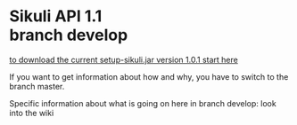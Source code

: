Sikuli API 1.1<br />branch develop
===========

[to download the current setup-sikuli.jar version 1.0.1 start here](http://www.sikuli.org/download.html)

If you want to get information about how and why, you have to switch to the branch master.

Specific information about what is going on here in branch develop: look into the wiki
